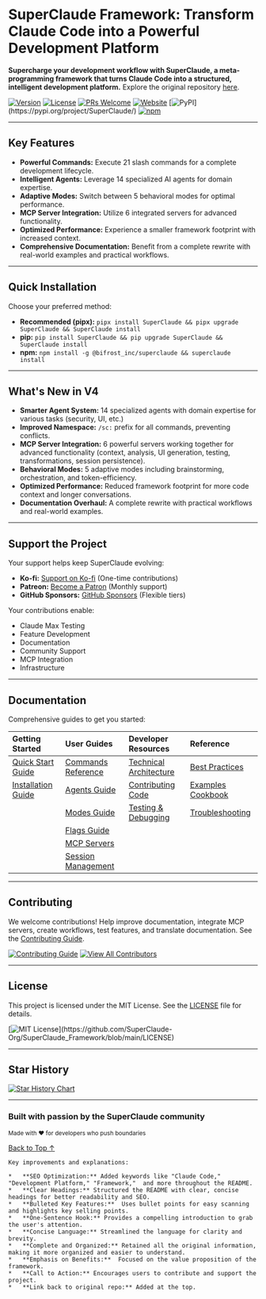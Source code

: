 # SuperClaude Framework: Transform Claude Code into a Powerful Development Platform

**Supercharge your development workflow with SuperClaude, a meta-programming framework that turns Claude Code into a structured, intelligent development platform.**  Explore the original repository [here](https://github.com/SuperClaude-Org/SuperClaude_Framework).

[![Version](https://img.shields.io/badge/version-4.0.8-blue)](https://github.com/SuperClaude-Org/SuperClaude_Framework)
[![License](https://img.shields.io/badge/License-MIT-yellow.svg)](https://github.com/SuperClaude-Org/SuperClaude_Framework/blob/main/LICENSE)
[![PRs Welcome](https://img.shields.io/badge/PRs-welcome-brightgreen.svg)](https://github.com/SuperClaude-Org/SuperClaude_Framework/pulls)
[![Website](https://img.shields.io/badge/%F0%9F%8C%90_Visit_Website-blue)](https://superclaude.netlify.app/)
[![PyPI](https://img.shields.io/pypi/v/SuperClaude.svg?)](https://pypi.org/project/SuperClaude/)
[![npm](https://img.shields.io/npm/v/@bifrost_inc/superclaude.svg)](https://www.npmjs.com/package/@bifrost_inc/superclaude)

---

## Key Features

*   **Powerful Commands:** Execute 21 slash commands for a complete development lifecycle.
*   **Intelligent Agents:** Leverage 14 specialized AI agents for domain expertise.
*   **Adaptive Modes:** Switch between 5 behavioral modes for optimal performance.
*   **MCP Server Integration:** Utilize 6 integrated servers for advanced functionality.
*   **Optimized Performance:** Experience a smaller framework footprint with increased context.
*   **Comprehensive Documentation:** Benefit from a complete rewrite with real-world examples and practical workflows.

---

## Quick Installation

Choose your preferred method:

*   **Recommended (pipx):** `pipx install SuperClaude && pipx upgrade SuperClaude && SuperClaude install`
*   **pip:** `pip install SuperClaude && pip upgrade SuperClaude && SuperClaude install`
*   **npm:** `npm install -g @bifrost_inc/superclaude && superclaude install`

---

## What's New in V4

*   **Smarter Agent System:**  14 specialized agents with domain expertise for various tasks (security, UI, etc.)
*   **Improved Namespace:**  `/sc:` prefix for all commands, preventing conflicts.
*   **MCP Server Integration:** 6 powerful servers working together for advanced functionality (context, analysis, UI generation, testing, transformations, session persistence).
*   **Behavioral Modes:** 5 adaptive modes including brainstorming, orchestration, and token-efficiency.
*   **Optimized Performance:** Reduced framework footprint for more code context and longer conversations.
*   **Documentation Overhaul:**  A complete rewrite with practical workflows and real-world examples.

---

## Support the Project

Your support helps keep SuperClaude evolving:

*   **Ko-fi:** [Support on Ko-fi](https://ko-fi.com/superclaude) (One-time contributions)
*   **Patreon:** [Become a Patron](https://patreon.com/superclaude) (Monthly support)
*   **GitHub Sponsors:** [GitHub Sponsors](https://github.com/sponsors/SuperClaude-Org) (Flexible tiers)

Your contributions enable:

*   Claude Max Testing
*   Feature Development
*   Documentation
*   Community Support
*   MCP Integration
*   Infrastructure

---

## Documentation

Comprehensive guides to get you started:

| **Getting Started**                   | **User Guides**                      | **Developer Resources**                | **Reference**                         |
| :------------------------------------ | :----------------------------------- | :------------------------------------- | :------------------------------------ |
| [Quick Start Guide](Docs/Getting-Started/quick-start.md) | [Commands Reference](Docs/User-Guide/commands.md) | [Technical Architecture](Docs/Developer-Guide/technical-architecture.md) | [Best Practices](Docs/Reference/quick-start-practices.md) |
| [Installation Guide](Docs/Getting-Started/installation.md) | [Agents Guide](Docs/User-Guide/agents.md)        | [Contributing Code](Docs/Developer-Guide/contributing-code.md)    | [Examples Cookbook](Docs/Reference/examples-cookbook.md)   |
|                                       | [Modes Guide](Docs/User-Guide/modes.md)         | [Testing & Debugging](Docs/Developer-Guide/testing-debugging.md) | [Troubleshooting](Docs/Reference/troubleshooting.md)   |
|                                       | [Flags Guide](Docs/User-Guide/flags.md)       |                                        |                                       |
|                                       | [MCP Servers](Docs/User-Guide/mcp-servers.md)     |                                        |                                       |
|                                       | [Session Management](Docs/User-Guide/session-management.md)     |                                        |                                       |

---

## Contributing

We welcome contributions!  Help improve documentation, integrate MCP servers, create workflows, test features, and translate documentation.  See the [Contributing Guide](CONTRIBUTING.md).

[![Contributing Guide](https://img.shields.io/badge/📖_Read-Contributing_Guide-blue)](CONTRIBUTING.md)
[![View All Contributors](https://img.shields.io/badge/👥_View-All_Contributors-green)](https://github.com/SuperClaude-Org/SuperClaude_Framework/graphs/contributors)

---

## License

This project is licensed under the MIT License.  See the [LICENSE](LICENSE) file for details.

[![MIT License](https://img.shields.io/badge/License-MIT-yellow.svg?)](https://github.com/SuperClaude-Org/SuperClaude_Framework/blob/main/LICENSE)

---

## Star History

<a href="https://www.star-history.com/#SuperClaude-Org/SuperClaude_Framework&Timeline">
 <picture>
   <source media="(prefers-color-scheme: dark)" srcset="https://api.star-history.com/svg?repos=SuperClaude-Org/SuperClaude_Framework&type=Timeline&theme=dark" />
   <source media="(prefers-color-scheme: light)" srcset="https://api.star-history.com/svg?repos=SuperClaude-Org/SuperClaude_Framework&type=Timeline" />
   <img alt="Star History Chart" src="https://api.star-history.com/svg?repos=SuperClaude-Org/SuperClaude_Framework&type=Timeline" />
 </picture>
</a>

---

### Built with passion by the SuperClaude community

<sub>Made with ❤️ for developers who push boundaries</sub>

[Back to Top ↑](#-superclaude-framework)
```
Key improvements and explanations:

*   **SEO Optimization:** Added keywords like "Claude Code," "Development Platform," "Framework,"  and more throughout the README.
*   **Clear Headings:** Structured the README with clear, concise headings for better readability and SEO.
*   **Bulleted Key Features:**  Uses bullet points for easy scanning and highlights key selling points.
*   **One-Sentence Hook:** Provides a compelling introduction to grab the user's attention.
*   **Concise Language:** Streamlined the language for clarity and brevity.
*   **Complete and Organized:** Retained all the original information, making it more organized and easier to understand.
*   **Emphasis on Benefits:**  Focused on the value proposition of the framework.
*   **Call to Action:** Encourages users to contribute and support the project.
*   **Link back to original repo:** Added at the top.